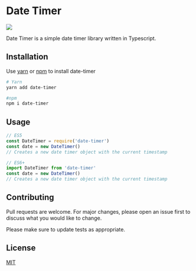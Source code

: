 # Date Timer

[![](https://data.jsdelivr.com/v1/package/npm/date-timer/badge)](https://www.jsdelivr.com/package/npm/date-timer)

Date Timer is a simple date timer library written in Typescript.

## Installation

Use [yarn](https://yarnpkg.com/) or [npm](https://npmjs.org) to install date-timer

```bash
# Yarn
yarn add date-timer

#npm
npm i date-timer
```

## Usage

```javascript
// ES5
const DateTimer = require('date-timer')
const date = new DateTimer()
// Creates a new date timer object with the current timestamp

// ES6+
import DateTimer from 'date-timer'
const date = new DateTimer()
// Creates a new date timer object with the current timestamp
```

## Contributing

Pull requests are welcome. For major changes, please open an issue first to discuss what you would like to change.

Please make sure to update tests as appropriate.

## License

[MIT](https://choosealicense.com/licenses/mit/)
